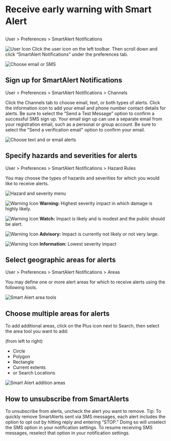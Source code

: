 # Receive early warning with Smart Alert&#0153;
User > Preferences > SmartAlert Notifications

![User Icon](icons/User_Icon.png) Click the user icon on the left toolbar. Then scroll down and click “SmartAlert Notifications” under the preferences tab.

![Choose email or SMS](images/1.4_figure_2.png)

## Sign up for SmartAlert Notifications

User > Preferences > SmartAlert Notifications > Channels

Click the Channels tab to choose email, text, or both types of alerts. Click the information icon to add your email and phone number contact details for alerts. Be sure to select the “Send a Test Message” option to confirm a successful SMS sign up. Your email sign up can use a separate email from your registration email, such as a personal or group account. Be sure to select the "Send a verification email" option to confirm your email.

![Choose text and or email alerts](images/1.4_figure_4.png)

## Specify hazards and severities for alerts

User > Preferences > SmartAlert Notifications > Hazard Rules

You may choose the types of hazards and severities for which you would like to receive alerts.

![Hazard and severity menu](images/1.4_figure_5.png)

![Warning Icon](images/1.4_figure_6.png) **Warning:** Highest severity impact in which damage is highly likely.

![Warning Icon](images/1.4_figure_7.png) **Watch:** Impact is likely and is modest and the public should be alert.

![Warning Icon](images/1.4_figure_8.png) **Advisory:** Impact is currently not likely or not very large.

![Warning Icon](images/1.4_figure_9.png) **Information:** Lowest severity impact

## Select geographic areas for alerts

User > Preferences > SmartAlert Notifications > Areas

You may define one or more alert areas for which to receive alerts using the following tools.

![Smart Alert area tools](images/1.4_figure_10.png)

## Choose multiple areas for alerts

To add additional areas, click on the Plus icon next to Search, then select the area tool you want to add:

(from left to right)
- Circle
- Polygon
- Rectangle
- Current extents
- or Search Locations

![Smart Alert addition areas](images/1.4_figure_11.png)

## How to unsubscribe from SmartAlerts
To unsubscribe from alerts, uncheck the alert you want to remove. Tip: To quickly remove SmartAlerts sent via SMS messages, each alert includes the option to opt out by hitting reply and entering “STOP.” Doing so will unselect the SMS option in your notification settings. To resume receiving SMS messages, reselect that option in your notification settings.

